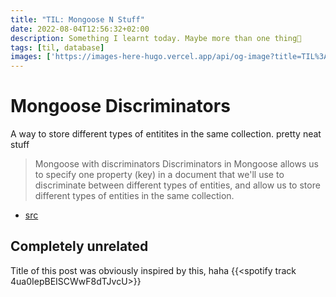 ```yaml
---
title: "TIL: Mongoose N Stuff"
date: 2022-08-04T12:56:32+02:00
description: Something I learnt today. Maybe more than one thing👾
tags: [til, database]
images: ['https://images-here-hugo.vercel.app/api/og-image?title=TIL%3A%20Mongoose%20N%20Stuff']
---
```


# Mongoose Discriminators
A way to store different types of entitites in the same collection. pretty neat stuff

>Mongoose with discriminators
>Discriminators in Mongoose allows us to specify one property (key) in a document that we'll use to discriminate between different types of entities, and allow us to store different types of entities in the same collection.
- [src](https://anthonychu.ca/post/cosmos-db-mongoose-discriminators)

## Completely unrelated
Title of this post was obviously inspired by this, haha
{{<spotify track 4ua0IepBEISCWwF8dTJvcU>}}